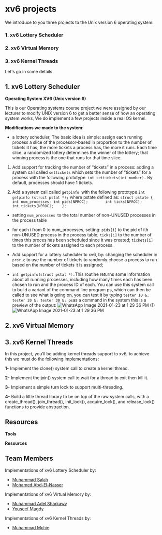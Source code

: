 # **xv6 projects**

We introduce to you three projects to the Unix version 6 operating system:

### 1. xv6 Lottery Scheduler
### 2. xv6 Virtual Memory
### 3. xv6 Kernel Threads


Let's go in some details <br/>


  ## 1. xv6 Lottery Scheduler

**Operating System XV6 (Unix version 6)**

This is our Operating systems course project we were assigned by our lecturer to modify UNIX version 6 to get a better sense of how an operating system works, We do implement a few projects inside a real OS kernel.

**Modifications we made to the system:**

- a lottery scheduler, The basic idea is simple: assign each running process a slice of the processor-based in proportion to the number of tickets it has; the more tickets a process has, the more it runs. Each time slice, a randomized lottery determines the winner of the lottery; that winning process is the one that runs for that time slice.

1. Add support for tracking the number of “tickets” in a process:
      adding a system call called `settickets` which sets the number of “tickets” for a 
      process with the following prototype: `int settickets(int number).` By default, 
      processes should have 1 tickets.

2. Add a system call called `getpinfo `with the following prototype 
  `int getpinfo (struct pstat *);` where pstate defined as:
   `struct pstate {
        int num_processes;
        int pids[NPROC];       
        int ticks[NPROC];      
        int tickets[NPROC];   
    }; `

- setting `num_processes `to the total number of non-UNUSED processes in the process table
- for each i from 0 to num_processes, setting:
  `pids[i]` to the pid of ith non-UNUSED process in the process table;
  `ticks[i]` to the number of times this proces has been scheduled since it was created;
  `tickets[i]` to the number of tickets assigned to each process.

- Add support for a lottery scheduler to xv6, by:
  changing the scheduler in `proc.c` to use the number of tickets to randomly 
  choose a process to run based on the number of tickets it is assigned;

- `int getpinfo(struct pstat *).`This routine returns some information about all running processes, including how many times each has been chosen to run and the process ID of each. You can use this system call to build a variant of the command line program ps, which can then be called to see what is going on, you can test it by typing `tester 10 &; tester 20 &; tester 30 &; ps`as a command in the system this is a preview of the output:
![WhatsApp Image 2021-01-23 at 1 29 36 PM (1)](https://user-images.githubusercontent.com/47748059/105577284-3538a080-5d81-11eb-876c-e4fb88cc2415.jpeg)
![WhatsApp Image 2021-01-23 at 1 29 36 PM](https://user-images.githubusercontent.com/47748059/105577286-38cc2780-5d81-11eb-9c06-101cb313c535.jpeg)

 ## 2. xv6 Virtual Memory


 ## 3. xv6 Kernel Threads
In this project, you'll be adding kernel threads support to xv6, to achieve this we must do the following implementations:

**1-** Implement the clone() system call to create a kernel thread.

**2-** Implement the join() system call to wait for a thread to exit then kill it.

**3-** Implement a simple turn lock to support multi-threading.  

**4-** Build a little thread library to be on top of the raw system calls, with a create_thread(), join_thread(), init_lock(), acquire_lock(), and release_lock() functions to provide abstraction. 

## Resources


**Tools**


**Resources**



## **Team Members**

Implementations of xv6 Lottery Scheduler by:
- [Muhammad Salah](https://github.com/MohamedSalahApdElzaher)
- [Mohamed Abd-El-Nasser](https://github.com/Mohamed-Abd-El-Nasser)

Implementations of xv6 Virtual Memory by:
- [Muhammad Adel Sharkawy](https://github.com/mohamed-el-sharkawy)
- [Youseef Magdy](https://github.com/youssefmagdy1)

Implementations of xv6 Kernel Threads by:
- [Muhammad Mohie](https://github.com/muhammadmohie98)

